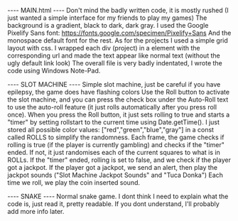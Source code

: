 ---- MAIN.html ----
Don't mind the badly written code, it is mostly rushed (I just wanted a simple interface for my friends to play my games)
The background is a gradient, black to dark, dark gray.
I used the Google Pixelify Sans font: https://fonts.google.com/specimen/Pixelify+Sans
And the monospace default font for the rest.
As for the projects I used a simple grid layout with css.
I wrapped each div (project) in a <a> element with the corresponding url and made the text appear like normal text (without the ugly default link look)
The overall file is very badly indentated, I wrote the code using Windows Note-Pad.

---- SLOT MACHINE ----
Simple slot machine, just be careful if you have epilepsy, the game does have flashing colors
Use the Roll button to activate the slot machine, and you can press the check box under the Auto-Roll text to use the auto-roll feature (it just rolls automatically after you press roll once).
When you press the Roll button, it just sets rolling to true and starts a "timer" by setting rollstart to the current time using Date.getTime().
I just stored all possible color values: ["red","green","blue","gray"] in a const called ROLLS to simplify the randomness.
Each frame, the game checks if rolling is true (if the player is currently gambling) and checks if the "timer" ended. If not, it just randomises each of the current squares to what is in ROLLs.
If the "timer" ended, rolling is set to false, and we check if the player got a jackpot. If the player got a jackpot, we send an alert, then play the jackpot sounds ("Slot Machine Jackpot Sounds" and "Tuca Donka")
Each time we roll, we play the coin inserted sound.

---- SNAKE ----
Normal snake game.
I dont think I need to explain what the code is, just read it, pretty readable.
If you dont understand, I'll probably add more info later.
